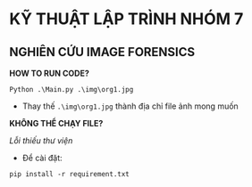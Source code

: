 # KỸ THUẬT LẬP TRÌNH NHÓM 7
## NGHIÊN CỨU IMAGE FORENSICS

**HOW TO RUN CODE?**
```
Python .\Main.py .\img\org1.jpg
```

- Thay thế `.\img\org1.jpg` thành địa chỉ file ảnh mong muốn

**KHÔNG THỂ CHẠY FILE?**

*Lỗi thiếu thư viện*
- Để cài đặt: 
```
pip install -r requirement.txt
```